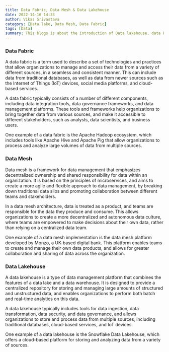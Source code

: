 ```yaml
---
title: Data Fabric, Data Mesh & Data Lakehouse
date: 2022-14-16 14:33
author: Vikas Srivastava
category: [Data lake, Data Mesh, Data Fabric]
tags: [Data]
summary: This blogs is about the introduction of Data lakehouse, data Fabric and Data Mesh
---
```



### **Data Fabric**

A data fabric is a term used to describe a set of technologies and practices that allow organizations to manage and access their data from a variety of different sources, in a seamless and consistent manner. This can include data from traditional databases, as well as data from newer sources such as the Internet of Things (IoT) devices, social media platforms, and cloud-based services.

A data fabric typically consists of a number of different components, including data integration tools, data governance frameworks, and data management platforms. These tools and frameworks help organizations to bring together data from various sources, and make it accessible to different stakeholders, such as analysts, data scientists, and business users.

One example of a data fabric is the Apache Hadoop ecosystem, which includes tools like Apache Hive and Apache Pig that allow organizations to process and analyze large volumes of data from multiple sources.

### **Data Mesh**

Data mesh is a framework for data management that emphasizes decentralized ownership and shared responsibility for data within an organization. It is based on the principles of microservices, and aims to create a more agile and flexible approach to data management, by breaking down traditional data silos and promoting collaboration between different teams and stakeholders.

In a data mesh architecture, data is treated as a product, and teams are responsible for the data they produce and consume. This allows organizations to create a more decentralized and autonomous data culture, where teams are empowered to make decisions about their own data, rather than relying on a centralized data team.

One example of a data mesh implementation is the data mesh platform developed by Monzo, a UK-based digital bank. This platform enables teams to create and manage their own data products, and allows for greater collaboration and sharing of data across the organization.


### **Data Lakehouse**

A data lakehouse is a type of data management platform that combines the features of a data lake and a data warehouse. It is designed to provide a centralized repository for storing and managing large amounts of structured and unstructured data, and enables organizations to perform both batch and real-time analytics on this data.

A data lakehouse typically includes tools for data ingestion, data transformation, data security, and data governance, and allows organizations to store and process data from multiple sources, including traditional databases, cloud-based services, and IoT devices.

One example of a data lakehouse is the Snowflake Data Lakehouse, which offers a cloud-based platform for storing and analyzing data from a variety of sources.

